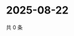 # 2025-08-22

共 0 条

<!-- BEGIN ZHIHUQUESTIONS -->
<!-- 最后更新时间 Fri Aug 22 2025 17:12:46 GMT+0800 (China Standard Time) -->

<!-- END ZHIHUQUESTIONS -->
